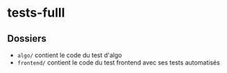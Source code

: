 # tests-fulll

## Dossiers
- `algo/` contient le code du test d'algo
- `frontend/` contient le code du test frontend avec ses tests automatisés
